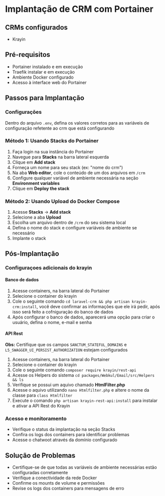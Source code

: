 # Implantação de CRM com Portainer

## CRMs configurados

- Krayin

## Pré-requisitos

- Portainer instalado e em execução
- Traefik instalar e em execução
- Ambiente Docker configurado
- Acesso à interface web do Portainer

## Passos para Implantação

### Configurações

Dentro do arquivo `.env`, defina os valores corretos para as variáveis de configuração refetente ao crm que está configurando

### Método 1: Usando Stacks do Portainer

1. Faça login na sua instância do Portainer
2. Navegue para **Stacks** na barra lateral esquerda
3. Clique em **Add stack**
4. Forneça um nome para seu stack (ex: "nome do crm")
5. Na aba **Web editor**, cole o conteúdo de um dos arquivos em `/crm`
6. Configure qualquer variável de ambiente necessária na seção **Environment variables**
7. Clique em **Deploy the stack**

### Método 2: Usando Upload do Docker Compose

1. Acesse **Stacks** → **Add stack**
2. Selecione a aba **Upload**
3. Escolha um arquivo dentro de `/crm` do seu sistema local
4. Defina o nome do stack e configure variáveis de ambiente se necessário
5. Implante o stack

## Pós-Implantação

### Configuraçoes adicionais do krayin

#### Banco de dados

1. Acesse containers, na barra lateral do Portainer
2. Selecione o container do krayin
3. Cole o seguinte comando `cd laravel-crm && php artisan krayin-crm:install`, você deve confirmar as informações que ele irá pedir, após isso será feito a cofniguração do banco de dados
4. Após configurar o banco de dados, aparecerá uma opção para criar o usuário, defina o nome, e-mail e senha

#### API Rest

**Obs:** Certifique que os campos `SANCTUM_STATEFUL_DOMAINS` e `L5_SWAGGER_UI_PERSIST_AUTHORIZATION` estejam configurados

1. Acesse containers, na barra lateral do Portainer
2. Selecione o container do krayin
3. Cole o seguinte comando `composer require krayin/rest-api`
4. Acesse os Helpers do sistema `cd packages/Webkul/Email/src/Helpers && ls`
5. Verifique se possui um aquivo chamado **HtmlFilter.php**
6. Acesse o aquivo utilizando `nano Htmlfilter.php` e altere o nome da classe para `class Htmlfilter`
7. Execute o comando `php artisan krayin-rest-api:install` para instalar e ativar a API Rest do Krayin

### Acesso e monitoramento

- Verifique o status da implantação na seção Stacks
- Confira os logs dos containers para identificar problemas
- Acesse o chatwoot através da domínio configurado

## Solução de Problemas

- Certifique-se de que todas as variáveis de ambiente necessárias estão configuradas corretamente
- Verifique a conectividade da rede Docker
- Confirme os mounts de volume e permissões
- Revise os logs dos containers para mensagens de erro